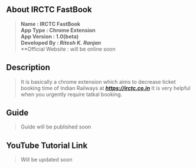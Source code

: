 ## About IRCTC FastBook
>**Name : IRCTC FastBook** <br/>
>**App Type : Chrome Extension** <br/>
>**App Version : 1.0(beta)** <br/>
>**Developed By : _Ritesh K. Ranjan_** <br/>
>**Official Website : will be online soon <br/>

## Description
>It is basically a chrome extension which aims to decrease ticket booking time of Indian Railways at **_https://irctc.co.in_** It is very helpful when you urgently require tatkal booking.<br/>

## Guide
>Guide will be published soon<br/>

## YouTube Tutorial Link
>Will be updated soon